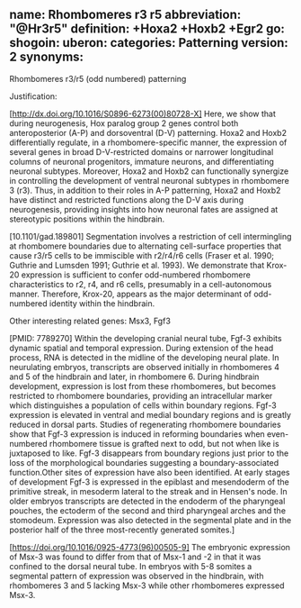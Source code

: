 name: Rhombomeres r3 r5 
abbreviation: "@Hr3r5"
definition: +Hoxa2 +Hoxb2 +Egr2
go:
shogoin: 
uberon: 
categories: Patterning
version: 2
synonyms:
---

Rhombomeres r3/r5 (odd numbered) patterning

Justification:

[http://dx.doi.org/10.1016/S0896-6273(00)80728-X] Here, we show that during neurogenesis, Hox paralog group 2 genes control both anteroposterior (A-P) and dorsoventral (D-V) patterning. Hoxa2 and Hoxb2 differentially regulate, in a rhombomere-specific manner, the expression of several genes in broad D-V-restricted domains or narrower longitudinal columns of neuronal progenitors, immature neurons, and differentiating neuronal subtypes. Moreover, Hoxa2 and Hoxb2 can functionally synergize in controlling the development of ventral neuronal subtypes in rhombomere 3 (r3). Thus, in addition to their roles in A-P patterning, Hoxa2 and Hoxb2 have distinct and restricted functions along the D-V axis during neurogenesis, providing insights into how neuronal fates are assigned at stereotypic positions within the hindbrain.

[10.1101/gad.189801] Segmentation involves a restriction of cell intermingling at rhombomere boundaries due to alternating cell-surface properties that cause r3/r5 cells to be immiscible with r2/r4/r6 cells (Fraser et al. 1990; Guthrie and Lumsden 1991; Guthrie et al. 1993). 
We demonstrate that Krox-20 expression is sufficient to confer odd-numbered rhombomere characteristics to r2, r4, and r6 cells, presumably in a cell-autonomous manner. Therefore, Krox-20, appears as the major determinant of odd-numbered identity within the hindbrain.

Other interesting related genes:
Msx3, Fgf3

[PMID: 7789270] Within the developing cranial neural tube, Fgf-3 exhibits dynamic spatial and temporal expression. During extension of the head process, RNA is detected in the midline of the developing neural plate. In neurulating embryos, transcripts are observed initially in rhombomeres 4 and 5 of the hindbrain and later, in rhombomere 6. During hindbrain development, expression is lost from these rhombomeres, but becomes restricted to rhombomere boundaries, providing an intracellular marker which distinguishes a population of cells within boundary regions. Fgf-3 expression is elevated in ventral and medial boundary regions and is greatly reduced in dorsal parts. Studies of regenerating rhombomere boundaries show that Fgf-3 expression is induced in reforming boundaries when even-numbered rhombomere tissue is grafted next to odd, but not when like is juxtaposed to like. Fgf-3 disappears from boundary regions just prior to the loss of the morphological boundaries suggesting a boundary-associated function.Other sites of expression have also been identified. At early stages of development Fgf-3 is expressed in the epiblast and mesendoderm of the primitive streak, in mesoderm lateral to the streak and in Hensen's node. In older embryos transcripts are detected in the endoderm of the pharyngeal pouches, the ectoderm of the second and third pharyngeal arches and the stomodeum. Expression was also detected in the segmental plate and in the posterior half of the three most-recently generated somites.]

[https://doi.org/10.1016/0925-4773(96)00505-9] The embryonic expression of Msx-3 was found to differ from that of Msx-1 and -2 in that it was confined to the dorsal neural tube. In embryos with 5-8 somites a segmental pattern of expression was observed in the hindbrain, with rhombomeres 3 and 5 lacking Msx-3 while other rhombomeres expressed Msx-3.




